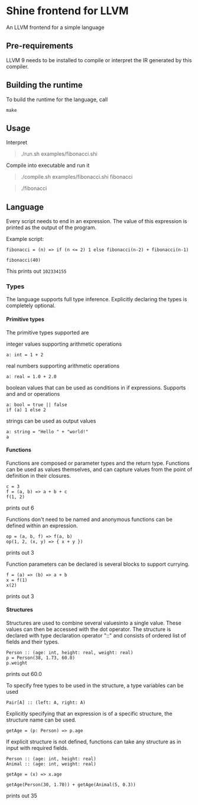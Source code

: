 # Shine frontend for LLVM

An LLVM frontend for a simple language

## Pre-requirements

LLVM 9 needs to be installed to compile or interpret the IR generated by this compiler.

## Building the runtime

To build the runtime for the language, call

```
make
```

## Usage

Interpret
> ./run.sh examples/fibonacci.shi

Compile into executable and run it
> ./compile.sh examples/fibonacci.shi fibonacci

> ./fibonacci

## Language

Every script needs to end in an expression. The value of this expression is printed as the output of the program.

Example script:
```
fibonacci = (n) => if (n <= 2) 1 else fibonacci(n-2) + fibonacci(n-1)

fibonacci(40)
```
This prints out `102334155`

### Types

The language supports full type inference. Explicitly declaring the types is completely optional.

#### Primitive types

The primitive types supported are

integer values supporting arithmetic operations
```
a: int = 1 + 2
```

real numbers supporting arithmetic operations
```
a: real = 1.0 + 2.0
```

boolean values that can be used as conditions in if expressions. Supports and and or operations
```
a: bool = true || false
if (a) 1 else 2
```

strings can be used as output values
```
a: string = "Hello " + "world!"
a
```

#### Functions

Functions are composed or parameter types and the return type. Functions can be used as values themselves, and can capture values from the point of definition in their closures.
```
c = 3
f = (a, b) => a + b + c
f(1, 2)
```
prints out 6

Functions don't need to be named and anonymous functions can be defined within an expression.

```
op = (a, b, f) => f(a, b)
op(1, 2, (x, y) => { x + y })
```
prints out 3

Function parameters can be declared is several blocks to support currying.

```
f = (a) => (b) => a + b
x = f(1)
x(2)
```
prints out 3

#### Structures

Structures are used to combine several valuesinto a single value. These values can then be accessed with the dot operator. The structure is declared with type declaration operator "::" and consists of ordered list of fields and their types.

```
Person :: (age: int, height: real, weight: real)
p = Person(38, 1.73, 60.0)
p.weight
```

prints out 60.0

To specify free types to be used in the structure, a type variables can be used
```
Pair[A] :: (left: A, right: A)
```

Explicitly specifying that an expression is of a specific structure, the structure name can be used.
```
getAge = (p: Person) => p.age
```
If explicit structure is not defined, functions can take any structure as in input with required fields.
```
Person :: (age: int, height: real)
Animal :: (age: int, weight: real)

getAge = (x) => x.age

getAge(Person(30, 1.70)) + getAge(Animal(5, 0.3))
```
prints out 35
